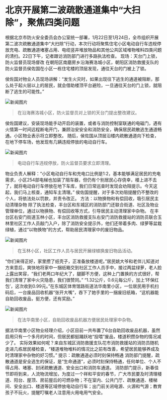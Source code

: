 # 北京开展第二波疏散通道集中“大扫除”，聚焦四类问题

根据北京市防火安全委员会办公室统一部署，1月22日至1月24日，全市组织开展第二波次疏散通道集中“大扫除”行动，本次行动将聚焦住宅小区电动自行车违规停放充电、疏散通道堵塞占用、电缆竖井堆放物品和其他公共区域堆物堆料四类问题的清扫。22日下午，记者跟访消防部门进行多路执法检查。
现场：天台门上锁，防火监督员现场督改
在朝阳区南磨房乡沿海赛洛城小区，朝阳区消防救援支队的防火监督员侯佐国在小区一栋住宅楼的顶层发现，通往天台的门被上了锁。

侯佐国对物业人员现场讲解：“发生火灾时，如果出现往下逃生的通道被阻断，那么处于起火层以上的居民，就会借助楼顶平台避险，一旦通往天台的门上锁，就阻断了逃生的可能性。”

![新闻图片](/illustation/news6-1.png)

> 在沿海赛洛城小区，防火监督员对上锁的天台门提出整改建议。


侯佐国建议，安装现场能手动开启的装置，或者与消防控制室联通的电磁门，遇有火情第一时间远程断电开门，兼顾治安安全和消防安全，确保居民疏散逃生通道畅通。小区物业表示将立即整改。
随后，侯佐国从顶层沿楼内疏散通道向下检查，在地下停车场，他发现有几辆违规停放的电动自行车。

![新闻图片](/illustation/news6-2.png)
 
> 电动自行车违规停放，防火监督员要求立即清理。


物业负责人解释：“小区电动自行车和充电口比例是1:2，基本能够满足居民的充电需求，小区254部电梯也加装了阻车器，但仍有个别居民心存侥幸，楼上进不去了，就将电动自行车停放在地下车库，我们日常巡查时发现会劝阻提示。今天这起，我们马上核查，通知车主清理。”
侯佐国提醒，对于多次劝阻提醒仍不整改的个人，将依法处以罚款，并责令改正。
方法：以物换物和有偿回收，吸引居民主动清理杂物
除了执法检查，丰台区和东城区的消防部门还联合街道、社区及物业管理单位，通过以物换物、有偿回收等方式，引导居民主动清理家中杂物。
在丰台区右安门街道玉林小区，丰台区消防救援支队右安门消防救援站的消防员联合玉林里社区工作人员敲门入户，除了消防安全提示外，他们还带着多肉、绿萝等盆栽绿植，通过“以物换物”的方式，帮助居民清理家中的废旧物品。
 
![新闻图片](/illustation/news6-3.png)

> 在玉林小区，社区工作人员与居民开展绿植换废旧物品活动。


“你们来得正好，家里攒了纸壳子，正准备放楼道呢。”居民姚大爷和老伴儿知道对方来意后，爽快地将家中一捆纸箱交到社区工作人员手中，接过两盆绿萝，老人脸上露出笑容，“我们老两口年纪大了，腿脚不方便，这种上门置换的方式很好，帮我们清理了家中火灾隐患，我们很赞同。”
“1.32公斤，0.6元每公斤，加上‘环保红包’，这次收到0.99元。”在东城区体育馆路街道法华南里小区，一位居民用手机扫码后，一台废品回收机器“张开大嘴”，吞下了她手里的一捆废旧纸箱，“这机器能自助回收废品，挺方便，还有奖励。”

![新闻图片](/illustation/news6-4.png)
 
> 在法华南里小区，自助回收废品机器方便居民处理家中杂物。


据法华南里小区物业经理介绍，小区目前一共布置了6台自助回收废品机器，虽然启用只有一个多月的时间，但居民都挺踊跃地“投喂”废品，楼道积攒杂物的情况减少了。
实际效果如何呢？来自东城区消防救援支队花市消防救援站的消防员随机走进几栋居民楼检查，“楼道堆物堆料的情况比之前有改善，希望居民能够养成及时清理家中杂物的好习惯。”
提示：疏散通道必须时刻保持畅通
消防部门提醒，疏散通道是安全逃生的保证，是“生命通道”，必须时刻保持畅通，任何单位、个人不得占用、堵塞、封闭疏散通道、安全出口和消防车通道。
消防部门提示，新春佳节即将到来，人流物流增加，为度过一个祥和平安的春节，广大市民要及时清理楼道、阳台、屋顶、房前屋后的可燃杂物；不在室内、公共门厅、疏散通道、楼梯间、安全出口、楼道等区域停放电动自行车；出门前关闭电源、火源和气源；教育孩子不玩火，提醒叮嘱老人注意用火用电用气安全。
